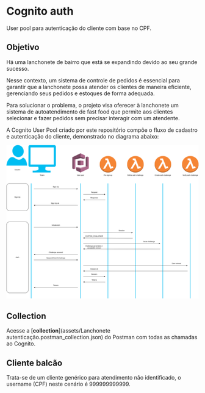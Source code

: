 # Cognito auth

User pool para autenticação do cliente com base no CPF.

## Objetivo

Há uma lanchonete de bairro que está se expandindo devido ao seu grande sucesso.

Nesse contexto, um sistema de controle de pedidos é essencial para garantir que a lanchonete possa atender os clientes
de maneira eficiente, gerenciando seus pedidos e estoques de forma adequada.

Para solucionar o problema, o projeto visa oferecer à lanchonete um sistema de autoatendimento de fast food que permite
aos clientes selecionar e fazer pedidos sem precisar interagir com um atendente.

A Cognito User Pool criado por este repositório compõe o fluxo de cadastro e autenticação do cliente, demonstrado no diagrama abaixo:

<p align = "center">
  <img src = assets/desenho-autenticacao.svg>
</p>

## Collection

Acesse a [**collection**](assets/Lanchonete autenticação.postman_collection.json) do Postman com todas as chamadas ao Cognito.

## Cliente balcão

Trata-se de um cliente genérico para atendimento não identificado, o username (CPF) neste cenário é 999999999999.